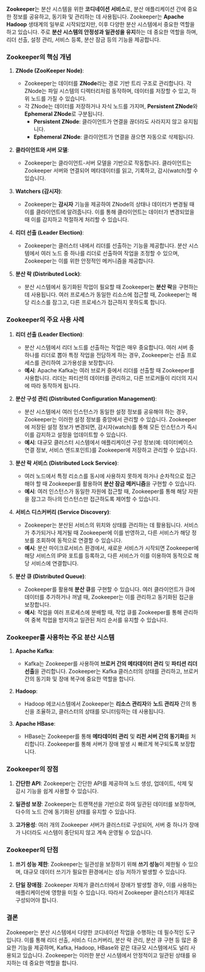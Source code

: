 **Zookeeper**는 분산 시스템을 위한 **코디네이션 서비스**로, 분산 애플리케이션 간에 중요한 정보를 공유하고, 동기화 및 관리하는 데 사용됩니다. Zookeeper는 **Apache Hadoop** 생태계의 일부로 시작되었지만, 이후 다양한 분산 시스템에서 중요한 역할을 하고 있습니다. 주로 **분산 시스템의 안정성과 일관성을 유지**하는 데 중요한 역할을 하며, 리더 선출, 설정 관리, 서비스 등록, 분산 잠금 등의 기능을 제공합니다.

### Zookeeper의 핵심 개념

1. **ZNode (ZooKeeper Node)**:
   - Zookeeper는 데이터를 **ZNode**라는 경로 기반 트리 구조로 관리합니다. 각 ZNode는 파일 시스템의 디렉터리처럼 동작하며, 데이터를 저장할 수 있고, 하위 노드를 가질 수 있습니다.
   - 각 ZNode는 데이터를 저장하거나 자식 노드를 가지며, **Persistent ZNode**와 **Ephemeral ZNode**로 구분됩니다.
     - **Persistent ZNode**: 클라이언트가 연결을 끊더라도 사라지지 않고 유지됩니다.
     - **Ephemeral ZNode**: 클라이언트가 연결을 끊으면 자동으로 삭제됩니다.

2. **클라이언트와 서버 모델**:
   - Zookeeper는 클라이언트-서버 모델을 기반으로 작동합니다. 클라이언트는 Zookeeper 서버와 연결되어 메타데이터를 읽고, 기록하고, 감시(watch)할 수 있습니다.

3. **Watchers (감시자)**:
   - Zookeeper는 **감시자** 기능을 제공하여 ZNode의 상태나 데이터가 변경될 때 이를 클라이언트에 알려줍니다. 이를 통해 클라이언트는 데이터가 변경되었을 때 이를 감지하고 적절하게 처리할 수 있습니다.

4. **리더 선출 (Leader Election)**:
   - Zookeeper는 클러스터 내에서 리더를 선출하는 기능을 제공합니다. 분산 시스템에서 여러 노드 중 하나를 리더로 선출하여 작업을 조정할 수 있으며, Zookeeper는 이를 위한 안정적인 메커니즘을 제공합니다.

5. **분산 락 (Distributed Lock)**:
   - 분산 시스템에서 동기화된 작업이 필요할 때 Zookeeper는 **분산 락**을 구현하는 데 사용됩니다. 여러 프로세스가 동일한 리소스에 접근할 때, Zookeeper는 해당 리소스를 잠그고, 다른 프로세스가 접근하지 못하도록 합니다.

### Zookeeper의 주요 사용 사례

1. **리더 선출 (Leader Election)**:
   - 분산 시스템에서 리더 노드를 선출하는 작업은 매우 중요합니다. 여러 서버 중 하나를 리더로 뽑아 특정 작업을 전담하게 하는 경우, Zookeeper는 선출 프로세스를 관리하여 고가용성을 보장합니다.
   - **예시**: Apache Kafka는 여러 브로커 중에서 리더를 선출할 때 Zookeeper를 사용합니다. 리더는 파티션의 데이터를 관리하고, 다른 브로커들이 리더의 지시에 따라 동작하게 됩니다.

2. **분산 구성 관리 (Distributed Configuration Management)**:
   - 분산 시스템에서 여러 인스턴스가 동일한 설정 정보를 공유해야 하는 경우, Zookeeper는 이러한 설정 정보를 중앙에서 관리할 수 있습니다. Zookeeper에 저장된 설정 정보가 변경되면, 감시자(watch)를 통해 모든 인스턴스가 즉시 이를 감지하고 설정을 업데이트할 수 있습니다.
   - **예시**: 대규모 클러스터 시스템에서 애플리케이션 구성 정보(예: 데이터베이스 연결 정보, 서비스 엔드포인트)를 Zookeeper에 저장하고 관리할 수 있습니다.

3. **분산 락 서비스 (Distributed Lock Service)**:
   - 여러 노드에서 특정 리소스를 동시에 사용하지 못하게 하거나 순차적으로 접근해야 할 때 Zookeeper를 활용하여 **분산 잠금 메커니즘**을 구현할 수 있습니다.
   - **예시**: 여러 인스턴스가 동일한 자원에 접근할 때, Zookeeper를 통해 해당 자원을 잠그고 하나의 인스턴스만 접근하도록 제어할 수 있습니다.

4. **서비스 디스커버리 (Service Discovery)**:
   - Zookeeper는 분산된 서비스의 위치와 상태를 관리하는 데 활용됩니다. 서비스가 추가되거나 제거될 때 Zookeeper에 이를 반영하고, 다른 서비스가 해당 정보를 조회하여 동적으로 연결할 수 있습니다.
   - **예시**: 분산 마이크로서비스 환경에서, 새로운 서비스가 시작되면 Zookeeper에 해당 서비스의 IP와 포트를 등록하고, 다른 서비스가 이를 이용하여 동적으로 해당 서비스에 연결합니다.

5. **분산 큐 (Distributed Queue)**:
   - Zookeeper를 활용해 **분산 큐**를 구현할 수 있습니다. 여러 클라이언트가 큐에 데이터를 추가하거나 꺼낼 때, Zookeeper는 이를 관리하고 동기화된 접근을 보장합니다.
   - **예시**: 작업을 여러 프로세스에 분배할 때, 작업 큐를 Zookeeper를 통해 관리하여 중복 작업을 방지하고 일관된 처리 순서를 유지할 수 있습니다.

### Zookeeper를 사용하는 주요 분산 시스템

1. **Apache Kafka**:
   - Kafka는 Zookeeper를 사용하여 **브로커 간의 메타데이터 관리** 및 **파티션 리더 선출**을 관리합니다. Zookeeper는 Kafka 클러스터의 상태를 관리하고, 브로커 간의 동기화 및 장애 복구에 중요한 역할을 합니다.
   
2. **Hadoop**:
   - Hadoop 에코시스템에서 Zookeeper는 **리소스 관리자**와 **노드 관리자** 간의 통신을 조율하고, 클러스터의 상태를 모니터링하는 데 사용됩니다.

3. **Apache HBase**:
   - HBase는 Zookeeper를 통해 **메타데이터 관리** 및 **리전 서버 간의 동기화**를 처리합니다. Zookeeper를 통해 서버가 장애 발생 시 빠르게 복구되도록 보장합니다.

### Zookeeper의 장점

1. **간단한 API**: Zookeeper는 간단한 API를 제공하여 노드 생성, 업데이트, 삭제 및 감시 기능을 쉽게 사용할 수 있습니다.
   
2. **일관성 보장**: Zookeeper는 트랜잭션을 기반으로 하여 일관된 데이터를 보장하며, 다수의 노드 간에 동기화된 상태를 유지할 수 있습니다.

3. **고가용성**: 여러 개의 Zookeeper 서버가 클러스터로 구성되어, 서버 중 하나가 장애가 나더라도 시스템이 중단되지 않고 계속 운영될 수 있습니다.

### Zookeeper의 단점

1. **쓰기 성능 제한**: Zookeeper는 일관성을 보장하기 위해 **쓰기 성능**이 제한될 수 있으며, 대규모 데이터 쓰기가 필요한 환경에서는 성능 저하가 발생할 수 있습니다.
   
2. **단일 장애점**: Zookeeper 자체가 클러스터에서 장애가 발생할 경우, 이를 사용하는 애플리케이션에 영향을 미칠 수 있습니다. 따라서 Zookeeper 클러스터가 제대로 구성되어야 합니다.

### 결론

Zookeeper는 분산 시스템에서 다양한 코디네이션 작업을 수행하는 데 필수적인 도구입니다. 이를 통해 리더 선출, 서비스 디스커버리, 분산 락 관리, 분산 큐 구현 등 많은 중요한 기능을 제공하며, Kafka, Hadoop, HBase와 같은 대규모 시스템에서도 널리 사용되고 있습니다. Zookeeper는 이러한 분산 시스템에서 안정적이고 일관된 상태를 유지하는 데 중요한 역할을 합니다.

